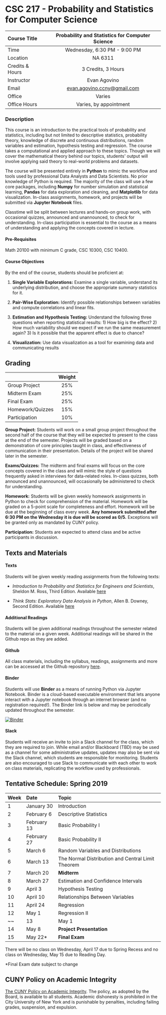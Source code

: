 # CSC 217 - Probability and Statistics for Computer Science

| Course Title | Probability and Statistics for Computer Science|
| :--- | :---: |
| Time | Wednesday, 6:30 PM - 9:00 PM |
| Location | NA 6311 |
| Credits & Hours | 3 Credits, 3 Hours |
| Instructor | Evan Agovino |
| Email | evan.agovino.ccny@gmail.com |
| Office | Varies |
| Office Hours | Varies, by appointment |

### Description

This course is an introduction to the practical tools of probability and statistics, including but not limited to descriptive statistics, probability theory, knowledge of discrete and continuous distributions, random variables and estimation, hypothesis testing and regression. The course takes a computational and applied approach to these topics. Though we will cover the mathematical theory behind our topics, students' output will involve applying said theory to real-world problems and datasets.

The course will be presented entirely in **Python** to mimic the workflow and tools used by professional Data Analysts and Data Scientists. No prior knowledge of Python is required. The majority of the class will use a few core packages, including **Numpy** for number simulation and statistical learning, **Pandas** for data exploration and cleaning, and **Matplotlib** for data visualization. In-class assignments, homework, and projects will be submitted via **Jupyter Notebook** files.

Classtime will be split between lectures and hands-on group work, with occasional quizzes, announced and unannounced, to check for understanding. In-class participation is essential to the course as a means of understanding and applying the concepts covered in lecture.

#### Pre-Requisites

Math 20100 with minimum C grade, CSC 10300, CSC 10400.

#### Course Objectives

By the end of the course, students should be proficient at:

1. **Single Variable Explorations:** Examine a single variable, understand its underlying distribution, and choose the appropriate summary statistics for it.

2. **Pair-Wise Exploration:** Identify possible relationships between variables and compute correlations and linear fits.

3. **Estimation and Hypothesis Testing:** Understand the following three questions when reporting statistical results: 1) How big is the effect? 2) How much variability should we expect if we run the same measurement again? 3) Is it possible that the apparent effect is due to chance?

4. **Visualization:** Use data visualization as a tool for examining data and communicating results

## Grading

|      | Weight |
| :--- | :---: |
| Group Project | 25% |
| Midterm Exam | 25% |
| Final Exam | 25% |
| Homework/Quizzes | 15% |
| Participation | 10% |

**Group Project:** Students will work on a small group project throughout the second half of the course that they will be expected to present to the class at the end of the semester. Projects will be graded based on a demonstration of core principles taught in class, and effectiveness of communication in their presentation. Details of the project will be shared later in the semester.

**Exams/Quizzes:** The midterm and final exams will focus on the core concepts covered in the class and will mimic the style of questions frequently asked in interviews for data-related roles. In-class quizzes, both announced and unannounced, will occasionally be administered to check for understanding.

**Homework:** Students will be given weekly homework assignments in Python to check for comprehension of the material. Homework will be graded on a 5-point scale for completeness and effort. Homework will be due at the beginning of class every week. **Any homework submitted after 6:30 PM on the Wednesday it is due will be scored as 0/5.** Exceptions will be granted only as mandated by CUNY policy.

**Participation:** Students are expected to attend class and be active participants in discussion.


## Texts and Materials

#### Texts

Students will be given weekly reading assignments from the following texts:

- *Introduction to Probability and Statistics for Engineers and Scientists*, Sheldon M. Ross, Third Edition. Available [here](http://www.r-5.org/files/books/computers/algo-list/statistics/Sheldon_Ross-Introduction_to_Probability_and_Statistics-EN.pdf)

- *Think Stats: Exploratory Data Analysis in Python*, Allen B. Downey, Second Edition. Available [here](http://greenteapress.com/thinkstats2/thinkstats2.pdf)

#### Additional Readings

Students will be given additional readings throughout the semester related to the material on a given week. Additional readings will be shared in the Github repo as they are added.

#### Github

All class materials, including the syllabus, readings, assignments and more can be accessed at the Github repository [here](https://github.com/CSC217/spring_2019).

#### Binder

Students will use **Binder** as a means of running Python via Jupyter Notebook. Binder is a cloud-based executable environment that lets anyone interact with a Jupyter notebook through an internet browser (and no registration required!). The Binder link is below and may be periodically updated throughout the semester.


[![Binder](https://mybinder.org/badge_logo.svg)](https://mybinder.org/v2/gh/CSC217/spring_2019/master)

#### Slack

Students will receive an invite to join a Slack channel for the class, which they are required to join. While email and/or Blackboard (TBD) may be used as a channel for some administrative updates, updates may also be sent via the Slack channel, which students are responsible for monitoring. Students are also encouraged to use Slack to communicate with each other to work on class materials, replicating the workflow used by professionals.

## Tentative Schedule: Spring 2019

| Week | Date| Topic|
| :--- | :--- | :--- |
| 1 | January 30 | Introduction |
| 2 | February 6 | Descriptive Statistics |
| 3 | February 13 | Basic Probability I |
| 4 | February 27 | Basic Probability II |
| 5 | March 6 | Random Variables and Distributions |
| 6 | March 13 | The Normal Distribution and Central Limit Theorem |
| 7 | March 20 | **Midterm**
| 8 | March 27 | Estimation and Confidence Intervals
| 9 | April 3 | Hypothesis Testing
| 10 | April 10 | Relationships Between Variables
| 11 | April 24 | Regression
| 12 | May 1 | Regression II
~~| 13 | May 1 | TBD: Bayesian Modeling~~
| 14 | May 8 | **Project Presentation**
| 15 | May 22* | **Final Exam**

There will be no class on Wednesday, April 17 due to Spring Recess and no class on Wednesday, May 15 due to Reading Day.

\*Final Exam date subject to change

## CUNY Policy on Academic Integrity
[The CUNY Policy on Academic Integrity](http://web.cuny.edu/academics/info-central/policies/academic-integrity.pdf). The policy, as adopted by the Board, is available to all students. Academic dishonesty is prohibited in the City University of New York and is punishable by penalties, including failing grades, suspension, and expulsion.
